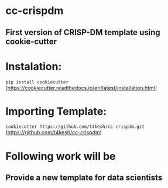 # cc-crispdm
## First version of CRISP-DM template using cookie-cutter


# Instalation:
`pip install cookiecutter` [https://cookiecutter.readthedocs.io/en/latest/installation.html]

# Importing Template:
`cookiecutter https://github.com/t4kesh/cc-crispdm.git` (https://github.com/t4kesh/cc-crispdm)


# Following work will be
## Provide a new template for data scientists

